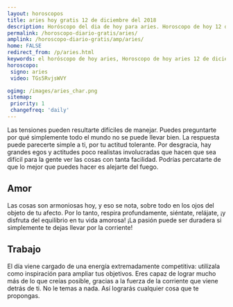 ```yaml
---
layout: horoscopos
title: aries hoy gratis 12 de diciembre del 2018 
description: Horóscopo del dia de hoy para aries. Horoscopo de hoy 12 de diciembre del 2018. Las predicciones de amor, trabajo, vida personal gratis.
permalink: /horoscopo-diario-gratis/aries/
amplink: /horoscopo-diario-gratis/amp/aries/
home: FALSE
redirect_from: /p/aries.html
keywords: el horóscopo de hoy aries, Horoscopo de hoy aries 12 de diciembre del 2018,horóscopo del día,horoscopo del dia de hoy,horoscopo de hoy,horoscopo de hoy aries,aries hoy,signos zodiacales,horóscopo de hoy,horoscopos de hoy,horoscopo aries hoy,horoscopo de aries de hoy,horóscopo de hoy aries,horoscopos,aries de hoy,los horoscopos de hoy,aries de hoy,aries 12 de diciembre del 2018,signos zodiacales 2018, el horoscopo de hoy
horoscopo:
 signo: aries
 video: TGs5RvjsWVY

ogimg: /images/aries_char.png
sitemap:
 priority: 1
 changefreq: 'daily'
---
```



Las tensiones pueden resultarte difíciles de manejar. Puedes preguntarte por qué simplemente todo el mundo no se puede llevar bien. La respuesta puede parecerte simple a ti, por tu actitud tolerante. Por desgracia, hay grandes egos y actitudes poco realistas involucradas que hacen que sea difícil para la gente ver las cosas con tanta facilidad. Podrías percatarte de que lo mejor que puedes hacer es alejarte del fuego.

## Amor

Las cosas son armoniosas hoy, y eso se nota, sobre todo en los ojos del objeto de tu afecto. Por lo tanto, respira profundamente, siéntate, relájate, ¡y disfruta del equilibrio en tu vida amorosa! ¡La pasión puede ser duradera si simplemente te dejas llevar por la corriente!

## Trabajo

El día viene cargado de una energía extremadamente competitiva: utilízala como inspiración para ampliar tus objetivos. Eres capaz de lograr mucho más de lo que creías posible, gracias a la fuerza de la corriente que viene detrás de ti. No le temas a nada. Así lograrás cualquier cosa que te propongas.